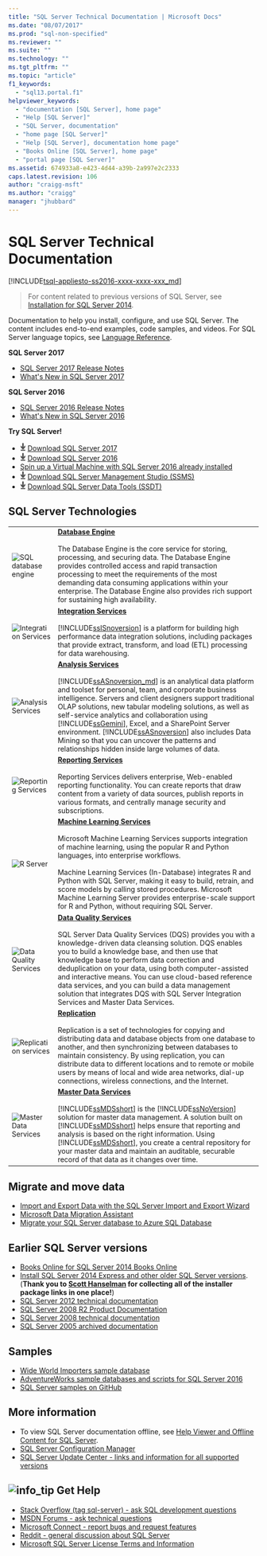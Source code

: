 ```yaml
---
title: "SQL Server Technical Documentation | Microsoft Docs"
ms.date: "08/07/2017"
ms.prod: "sql-non-specified"
ms.reviewer: ""
ms.suite: ""
ms.technology: ""
ms.tgt_pltfrm: ""
ms.topic: "article"
f1_keywords: 
  - "sql13.portal.f1"
helpviewer_keywords: 
  - "documentation [SQL Server], home page"
  - "Help [SQL Server]"
  - "SQL Server, documentation"
  - "home page [SQL Server]"
  - "Help [SQL Server], documentation home page"
  - "Books Online [SQL Server], home page"
  - "portal page [SQL Server]"
ms.assetid: 674933a8-e423-4d44-a39b-2a997e2c2333
caps.latest.revision: 106
author: "craigg-msft"
ms.author: "craigg"
manager: "jhubbard"
---
```

# SQL Server Technical Documentation
[!INCLUDE[tsql-appliesto-ss2016-xxxx-xxxx-xxx_md](../includes/tsql-appliesto-ss2016-xxxx-xxxx-xxx-md.md)]

 > For content related to previous versions of SQL Server, see [Installation for SQL Server 2014](https://msdn.microsoft.com/en-US/library/bb500469(SQL.120).aspx).

Documentation to help you install, configure, and use SQL Server. The content includes end-to-end examples, code samples, and videos. For SQL Server language topics, see [Language Reference](../t-sql/language-reference.md).

**SQL Server 2017**

- [SQL Server 2017 Release Notes](../sql-server/sql-server-2017-release-notes.md)
- [What's New in SQL Server 2017](../sql-server/what-s-new-in-sql-server-2017.md)

**SQL Server 2016**

- [SQL Server 2016 Release Notes](../sql-server/sql-server-2016-release-notes.md)
- [What's New in SQL Server 2016](../sql-server/what-s-new-in-sql-server-2016.md)
    
**Try SQL Server!**    
- [![Download from Evaluation Center](../includes/media/download2.png)](http://go.microsoft.com/fwlink/?LinkID=829477) [Download SQL Server 2017](http://go.microsoft.com/fwlink/?LinkID=829477)
- [![Download from Evaluation Center](../includes/media/download2.png)](https://www.microsoft.com/en-us/evalcenter/evaluate-sql-server-2016) [Download SQL Server 2016](https://www.microsoft.com/en-us/evalcenter/evaluate-sql-server-2016) 
- [Spin up a Virtual Machine with SQL Server 2016 already installed](https://azure.microsoft.com/en-us/services/virtual-machines/sql-server/?wt.mc_id=sqL16_vm)
- [![Download from Evaluation Center](../includes/media/download2.png)](https://msdn.microsoft.com/library/mt238290.aspx) [Download SQL Server Management Studio (SSMS)](https://msdn.microsoft.com/library/mt238290.aspx)   
- [![Download from Evaluation Center](../includes/media/download2.png)](../ssdt/download-sql-server-data-tools-ssdt.md) [Download SQL Server Data Tools (SSDT)](../ssdt/download-sql-server-data-tools-ssdt.md)
    
## SQL Server Technologies    
    
|||    
|-|-|    
|![SQL database engine](../sql-server/media/sql-database-engine.png "SQL database engine")|**[Database Engine](../database-engine/configure-windows/sql-server-database-engine.md)**<br /><br /> The Database Engine is the core service for storing, processing, and securing data. The Database Engine provides controlled access and rapid transaction processing to meet the requirements of the most demanding data consuming applications within your enterprise. The Database Engine also provides rich support for sustaining high availability.|
|![Integration Services](../sql-server/media/integration-services.png "Integration Services")|**[Integration Services](../integration-services/sql-server-integration-services.md)**<br /><br /> [!INCLUDE[ssISnoversion](../includes/ssisnoversion-md.md)] is a platform for building high performance data integration solutions, including packages that provide extract, transform, and load (ETL) processing for data warehousing.|    
|![Analysis Services](../sql-server/media/analysis-services.png "Analysis Services")|**[Analysis Services](../analysis-services/analysis-services.md)**<br /><br /> [!INCLUDE[ssASnoversion_md](../includes/ssasnoversion-md.md)] is an analytical data platform and toolset for personal, team, and corporate business intelligence. Servers and client designers support traditional OLAP solutions, new tabular modeling solutions, as well as self-service analytics and collaboration using [!INCLUDE[ssGemini](../includes/ssgemini-md.md)], Excel, and a SharePoint Server environment. [!INCLUDE[ssASnoversion](../includes/ssasnoversion-md.md)] also includes Data Mining so that you can uncover the patterns and relationships hidden inside large volumes of data.|    
|![Reporting Services](../sql-server/media/reporting-services.png "Reporting Services")|**[Reporting Services](../reporting-services/create-deploy-and-manage-mobile-and-paginated-reports.md)**<br /><br /> Reporting Services delivers enterprise, Web-enabled reporting functionality.  You can create reports that draw content from a variety of data sources, publish reports in various formats, and centrally manage security and subscriptions.|
|![R Server](../sql-server/media/r-server.png "R Server")|**[Machine Learning Services](../advanced-analytics/r-services/r-services.md)**<br /><br /> Microsoft Machine Learning Services supports integration of machine learning, using the popular R and Python languages, into enterprise workflows.<br /><br /> Machine Learning Services (In-Database) integrates R and Python with SQL Server, making it easy to build, retrain, and score models by calling stored procedures.  Microsoft Machine Learning Server provides enterprise-scale support for R and Python, without requiring SQL Server.|
|![Data Quality Services](../sql-server/media/data-quality-services.png "Data Quality Services")|**[Data Quality Services](../data-quality-services/data-quality-services.md)**<br /><br /> SQL Server Data Quality Services (DQS) provides you with a knowledge-driven data cleansing solution. DQS enables you to build a knowledge base, and then use that knowledge base to perform data correction and deduplication on your data, using both computer-assisted and interactive means. You can use cloud-based reference data services, and you can build a data management solution that integrates DQS with SQL Server Integration Services and Master Data Services.|
|![Replication services](../sql-server/media/replication-services.png "Replication services")|**[Replication](../relational-databases/replication/sql-server-replication.md)**<br /><br /> Replication is a set of technologies for copying and distributing data and database objects from one database to another, and then synchronizing between databases to maintain consistency. By using replication, you can distribute data to different locations and to remote or mobile users by means of local and wide area networks, dial-up connections, wireless connections, and the Internet.|
|![Master Data Services](../sql-server/media/master-data-services.png)|**[Master Data Services](../master-data-services/master-data-services-installation-and-configuration.md)**<br /><br /> [!INCLUDE[ssMDSshort](../includes/ssmdsshort-md.md)] is the [!INCLUDE[ssNoVersion](../includes/ssnoversion-md.md)] solution for master data management. A solution built on [!INCLUDE[ssMDSshort](../includes/ssmdsshort-md.md)] helps ensure that reporting and analysis is based on the right information. Using [!INCLUDE[ssMDSshort](../includes/ssmdsshort-md.md)], you create a central repository for your master data and maintain an auditable, securable record of that data as it changes over time.|

## Migrate and move data
- [Import and Export Data with the SQL Server Import and Export Wizard](../integration-services/import-export-data/import-and-export-data-with-the-sql-server-import-and-export-wizard.md)
- [Microsoft Data Migration Assistant](https://www.microsoft.com/en-us/download/details.aspx?id=53595)
- [Migrate your SQL Server database to Azure SQL Database](https://docs.microsoft.com/en-us/azure/sql-database/sql-database-migrate-your-sql-server-database)

## Earlier SQL Server versions
- [Books Online for SQL Server 2014 Books Online](https://msdn.microsoft.com/library/ms130214(v=sql.120).aspx)
- [Install SQL Server 2014 Express and other older SQL Server versions](http://www.hanselman.com/blog/DownloadSQLServerExpress.aspx). (**Thank you to [Scott Hanselman](http://www.hanselman.com/) for collecting all of the installer package links in one place!**)  
- [SQL Server 2012 technical documentation](https://technet.microsoft.com/library/bb418433(v=sql.10).aspx)  
- [SQL Server 2008 R2 Product Documentation](https://msdn.microsoft.com/library/hh278298(v=sql.10).aspx)  
- [SQL Server 2008 technical documentation](https://msdn.microsoft.com/library/hh994727(v=sql.10).aspx) 
- [SQL Server 2005 archived documentation](https://msdn.microsoft.com/library/hh278313(v=sql.10).aspx)    

## Samples  
- [Wide World Importers sample database](https://msdn.microsoft.com/library/mt734199(v=sql.1).aspx)  
- [AdventureWorks sample databases and scripts for SQL Server 2016](https://www.microsoft.com/en-us/download/details.aspx?id=49502) 
- [SQL Server samples on GitHub](https://github.com/Microsoft/sql-server-samples) 
   
 ## More information   
+ To view SQL Server documentation offline, see [Help Viewer and Offline Content for SQL Server](../release-notes/sql-server-help-installation.md).
+ [SQL Server Configuration Manager](../relational-databases/sql-server-configuration-manager.md)
+ [SQL Server Update Center - links and information for all supported versions](https://msdn.microsoft.com/library/ff803383.aspx)
  
##  ![info_tip](../sql-server/media/info-tip.png) Get Help 
- [Stack Overflow (tag sql-server) - ask SQL development questions](http://stackoverflow.com/questions/tagged/sql-server)
- [MSDN Forums - ask technical questions](https://social.msdn.microsoft.com/Forums/en-US/home?category=sqlserver)
- [Microsoft Connect - report bugs and request features](https://connect.microsoft.com/SQLServer/Feedback)
- [Reddit - general discussion about SQL Server](https://www.reddit.com/r/SQLServer/)
- [Microsoft SQL Server License Terms and Information](https://www.microsoft.com/en-us/download/details.aspx?id=39299) 